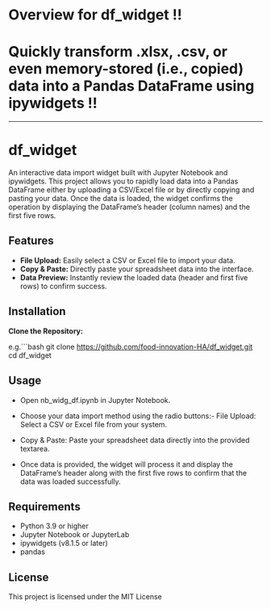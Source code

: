 # Overview for df_widget                                                                                            !!
# Quickly transform .xlsx, .csv, or even memory-stored (i.e., copied) data into a Pandas DataFrame using ipywidgets !!
----------------------------------------------------------------------------------------------------------------------

# df_widget

An interactive data import widget built with Jupyter Notebook and ipywidgets. This project allows you to rapidly load data into a Pandas DataFrame either by uploading a CSV/Excel file or by directly copying and pasting your data. Once the data is loaded, the widget confirms the operation by displaying the DataFrame’s header (column names) and the first five rows.

## Features

- **File Upload:** Easily select a CSV or Excel file to import your data.
- **Copy & Paste:** Directly paste your spreadsheet data into the interface.
- **Data Preview:** Instantly review the loaded data (header and first five rows) to confirm success.

## Installation

**Clone the Repository:**

e.g.```bash
   git clone https://github.com/food-innovation-HA/df_widget.git
   cd df_widget

## Usage
- Open nb_widg_df.ipynb in Jupyter Notebook.
- Choose your data import method using the radio buttons:- File Upload: Select a CSV or Excel file from your system.
- Copy & Paste: Paste your spreadsheet data directly into the provided textarea.

- Once data is provided, the widget will process it and display the DataFrame’s header along with the first five rows to confirm that the data was loaded successfully.

## Requirements
- Python 3.9 or higher
- Jupyter Notebook or JupyterLab
- ipywidgets (v8.1.5 or later)
- pandas

## License
This project is licensed under the MIT License
